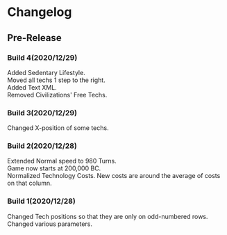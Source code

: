 # Changelog
## Pre-Release
### Build 4(2020/12/29)
Added Sedentary Lifestyle.\
Moved all techs 1 step to the right.\
Added Text XML.\
Removed Civilizations' Free Techs.
### Build 3(2020/12/29)
Changed X-position of some techs.
### Build 2(2020/12/28)
Extended Normal speed to 980 Turns.\
Game now starts at 200,000 BC.\
Normalized Technology Costs. New costs are around the average of costs on that column.
### Build 1(2020/12/28)
Changed Tech positions so that they are only on odd-numbered rows.\
Changed various parameters.